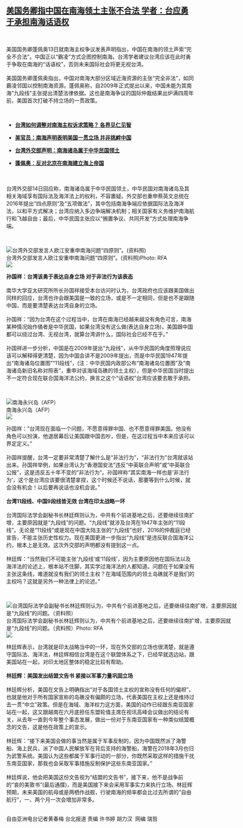 <!--1594808301000-->
[美国务卿指中国在南海领土主张不合法 学者：台应勇于承担南海话语权](https://www.rfa.org/mandarin/yataibaodao/gangtai/hcm1-07152020055832.html)
------

<p> </p><p>美国国务卿蓬佩奥13日就南海主权争议发表声明指出，中国在南海的领土声索“完全不合法”。中国正以“霸凌”方式企图控制南海。台湾学者建议台湾应该在此时勇于争取在南海的“话语权”，否则未来国际社会将更无视台湾。<br/><br/>美国国务卿蓬佩奥指出，中国对南海大部分区域近海资源的主张“完全非法”，如同霸凌邻国以控制南海资源。蓬佩奥称，自2009年正式提出以来，中国未能为其南海“九段线”主张提出清楚法律依据。这也是南海争议的国际仲裁结果出炉满四周年前，美国首次打破不持立场的一贯政策。</p><p> </p><ul><li><b><a class="external-link" href="http://www.rfa.org/mandarin/yataibaodao/gangtai/cm-07142020112312.html">台湾如何调整对南海主权诉求策略？ 各界见仁见智</a></b></li></ul><ul><li><b><a class="external-link" href="http://www.rfa.org/mandarin/yataibaodao/junshiwaijiao/hc-07142020100200.html">美官员：南海声明表明美国一贯立场 并非挑衅中国</a></b></li></ul><ul><li><b><a class="external-link" href="http://www.rfa.org/mandarin/Xinwen/1-07142020090130.html">台湾外交部声明：南海诸岛属于中华民国领土</a></b></li></ul><ul><li><b><a class="external-link" href="http://www.rfa.org/mandarin/Xinwen/8-07132020151652.html">蓬佩奥：反对北京在南海建立海上帝国</a></b></li></ul><p><br/><br/>台湾外交部14日回应称，南海诸岛属于中华民国领土，中华民国对南海诸岛及其相关海域享有国际法及海洋法上的权利，不容置疑。外交部也重申蔡英文总统在2016年提出“四点原则”及“五项做法”，其中包括南海争端应依据国际法及海洋法，以和平方式解决；台湾应纳入多边争端解决机制；相关国家有义务维护南海航行和飞越自由；最后，中华民国主张应以“搁置争议、共同开发”方式处理南海争端。</p><p> </p><p><div class="image-inline captioned" style="width:640px;"><div style="width:640px;"><img alt="台湾外交部发言人欧江安重申南海问题“四原则”。(资料照)" src="https://www.rfa.org/mandarin/yataibaodao/gangtai/hcm1-07152020055832.html/6b506c5f5b890407.jpeg" title="台湾外交部发言人欧江安重申南海问题“四原则”。(资料照)"/></div><div class="image-caption"><span style="width:640px;">台湾外交部发言人欧江安重申南海问题“四原则”。(资料照)</span><span class="copyright">Photo: RFA</span></div><div id="zoomattribute"><a class="single_image" href="/mandarin/yataibaodao/gangtai/hcm1-07152020055832.html/6b506c5f5b890407.jpeg" title="台湾外交部发言人欧江安重申南海问题“四原则”。(资料照)"><img src="/rfa_resources/graphics/icon-zoom.png"/></a></div></div></p><p><b>孙国祥：台湾该勇于表达自身立场 对于非法行为该表态</b><br/><br/>南华大学亚太研究所所长孙国祥接受本台访问时认为，台湾政府也应该跟美国做出同样的回应，台湾也许会跟美国是一致的立场，或是不一定相同，但是也不是跟随中国，而是要清楚表达台湾自身的立场。<br/><br/>孙国祥：“因为台湾在这个过程当中，台湾在南海已经越来越没有角色可言，南海某种情况始作俑者是中华民国，如果台湾没有这么做(表达自身立场)，美国跟中国都可以绕过台湾、无视台湾，就算台湾讲什么，国际社会已经不在乎。”<br/><br/>孙国祥进一步分析，中国是在2009年提出“九段线”，从中华民国的角度照理说应该可以解释得更清楚，因为中国会讲不是2009年提出，而是中华民国1947年提出“南海诸岛位置图”“11段线”，(注：中华民国内政部公布“南海诸岛位置图”及“南海诸岛新旧名称对照表”，重申对该海域岛礁的领土主权），但是中华民国当时提出不一定符合现在联合国海洋法公约，换言之这个“话语权”台湾应该要去敢于承担。</p><p> </p><p><div class="image-inline captioned" style="width:1000px;"><div style="width:1000px;"><img alt="南海永兴岛（AFP）" src="https://www.rfa.org/mandarin/yataibaodao/junshiwaijiao/gf2-06212019103507.html/AFP1020030297.jpg" title="南海永兴岛（AFP）"/></div><div class="image-caption"><span style="width:1000px;">南海永兴岛（AFP）</span><span class="copyright"> </span></div><div id="zoomattribute"><a class="single_image" href="/mandarin/yataibaodao/junshiwaijiao/gf2-06212019103507.html/AFP1020030297.jpg" title="南海永兴岛（AFP）"><img src="/rfa_resources/graphics/icon-zoom.png"/></a></div></div></p><p>孙国祥：“台湾现在面临一个问题，不愿意得罪中国、也不愿意得罪美国。他没有角色可以扮演，他退居幕后让美国跟中国去吵，但是，在这过程当中本来应该可以界定定义。”<br/><br/>孙国祥提醒，台湾一定要非常清楚了解什么是“非法行为”，“非法行为”台湾就该站出来。孙国祥举例，如果台湾认为“香港国安法”违反“中英联合声明”或“中英联合公报”，这是违反五十年不变的“非法行为”。孙国祥称“其实南海一样也是’非法行为’，这个是台湾应该要很清楚拿捏，这个时候还不说话，那要等到什么时候，就会没有机会！以后要再说话也没机会说。”<br/><br/><b>台湾11段线、中国9段线皆无效 台湾在印太战略一环</b><br/><br/>台湾国际法学会副秘书长林廷辉则认为，中共有个前进基地之后，还要继续往南扩增，主要原因就是“九段线”的问题。“九段线”就涉及台湾在1947年主张的“11段线”。无论是“11段线”或是现在中国大陆主张的“九段线”也好，2016的仲裁庭已经宣告，不能主张历史性权力。现在美国更进一步指出“九段线”是违反联合国海洋公约，根本上是无效。这次外交部的声明都没有提到这一点。<br/><br/>林廷辉：“当然我们不可能主张‘九段线’或‘11段线’，因为主要原因他在国际法以及海洋法的论述上，根本站不住脚，其实学过海洋法的人都知道。问题在于如果没有主张这条线，难道就没有我们的领土主权？在海域范围内的领土岛礁就不是我们的主权吗？这就是另外一种法律上的论述。”</p><p> </p><p><div class="image-inline captioned" style="width:630px;"><div style="width:630px;"><img alt="台湾国际法学会副秘书长林廷辉则认为，中共有个前进基地之后，还要继续往南扩增，主要原因就是“九段线”的问题。（资料照）" src="https://www.rfa.org/mandarin/yataibaodao/gangtai/hcm1-07152020055832.html/67975ef78f1d.jpg" title="台湾国际法学会副秘书长林廷辉则认为，中共有个前进基地之后，还要继续往南扩增，主要原因就是“九段线”的问题。（资料照）"/></div><div class="image-caption"><span style="width:630px;">台湾国际法学会副秘书长林廷辉则认为，中共有个前进基地之后，还要继续往南扩增，主要原因就是“九段线”的问题。（资料照）</span><span class="copyright">Photo: RFA</span></div><div id="zoomattribute"><a class="single_image" href="/mandarin/yataibaodao/gangtai/hcm1-07152020055832.html/67975ef78f1d.jpg" title="台湾国际法学会副秘书长林廷辉则认为，中共有个前进基地之后，还要继续往南扩增，主要原因就是“九段线”的问题。（资料照）"><img src="/rfa_resources/graphics/icon-zoom.png"/></a></div></div></p><p>林廷辉表示，台湾就是印太战略当中的一环，现在外交部的立场也很清楚，就是遵守国际法、海洋法，林廷辉相信台湾是在这个联盟体系之下，已经早就选边站，跟美国站在一起，对印太地区整体的稳定比较有帮助。<br/><b><br/>林廷辉：美国发出结盟文告书 紧接以军事力量巩固立场</b><br/><br/>林廷辉分析，美国在文告上明确指出“对于各国领土主权的宣称没有任何的偏袒”，也就是他对于所有国家宣称的岛礁没有偏颇的立场，代表美国在主权上还是维持过去一贯“中立”政策。但是在海域、海洋权力这方面，美国的动作已经跟东南亚国家站在一起，这又跟越南在六月底担任东盟轮值主席在视讯高峰会议做出的结论有关，从去年一直到今年整个事态发展，做出一份对于东南亚国家有一种类似结盟概念的文告，这是他在政策上的宣示。<br/><br/>林廷辉：“接下来美国会做的事当然是属于军事反制的，因为中国既然派了海警船、海上民兵，派了中国人民解放军在背后支持的海警船，海警在2018年3月也归为武警系统。美国认为这些都属于军事行动的一部分，你既然采取这样的措施干扰东南亚国家，那我也会采取军事措施反制保护这些东南亚国家。”<br/><br/>林廷辉说，他会把美国这份文告视为“结盟的文告书”，接下来，他不是战争前的“哀的美敦书”(最后通牒)，而是美国接下来会采用军事实力来执行立场。林廷辉预期，未来美国的航母或是两栖作战舰，行驶南海的频率都会比过去所谓的“自由航行”，一、两个月一次会增加非常多。<br/><br/></p><p>自由亚洲电台记者黄春梅 台北报道 责编 许书婷 胡力汉  网编 瑞哲</p>
